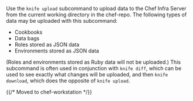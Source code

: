 Use the `knife upload` subcommand to upload data to the Chef Infra
Server from the current working directory in the chef-repo. The
following types of data may be uploaded with this subcommand:

- Cookbooks
- Data bags
- Roles stored as JSON data
- Environments stored as JSON data

(Roles and environments stored as Ruby data will not be uploaded.) This
subcommand is often used in conjunction with `knife diff`, which can be
used to see exactly what changes will be uploaded, and then
`knife download`, which does the opposite of `knife upload`.

{{/* Moved to chef-workstation */}}
